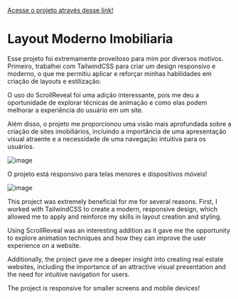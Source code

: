 <a href="https://layout-moderno-imobiliaria-html-tailwind-js.vercel.app/">Acesse o projeto através desse link!</a>

<h1>Layout Moderno Imobiliaria</h1>

<p>Esse projeto foi extremamente proveitoso para mim por diversos motivos. Primeiro, trabalhei com TailwindCSS para criar um design responsivo e moderno, o que me permitiu aplicar e reforçar minhas habilidades em criação de layouts e estilização. 

O uso do ScrollReveal foi uma adição interessante, pois me deu a oportunidade de explorar técnicas de animação e como elas podem melhorar a experiência do usuário em um site.

Além disso, o projeto me proporcionou uma visão mais aprofundada sobre a criação de sites imobiliários, incluindo a importância de uma apresentação visual atraente e a necessidade de uma navegação intuitiva para os usuários.</p>

![image](https://github.com/user-attachments/assets/71db1269-7fe2-4767-89f2-c2a6cd365b38)


<p>O projeto está responsivo para telas menores e dispositívos móveis!</p>

![image](https://github.com/user-attachments/assets/dddc06c0-91f3-4e68-a55c-6978eaac7c32)



<p>This project was extremely beneficial for me for several reasons. First, I worked with TailwindCSS to create a modern, responsive design, which allowed me to apply and reinforce my skills in layout creation and styling. 

Using ScrollReveal was an interesting addition as it gave me the opportunity to explore animation techniques and how they can improve the user experience on a website.

Additionally, the project gave me a deeper insight into creating real estate websites, including the importance of an attractive visual presentation and the need for intuitive navigation for users.</p>

<p>The project is responsive for smaller screens and mobile devices!</p>
